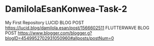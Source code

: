 # DamilolaEsanKonwea-Task-2
My First Repository 
LUCID BLOG POST https://lucid.blog/damilola.esan/post/1566602511
FLUTTERWAVE BLOG POST https://www.blogger.com/blogger.g?blogID=4549952702931050960#allposts/postNum=0
